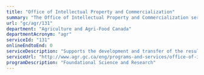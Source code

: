 ```yaml
---
title: "Office of Intellectual Property and Commercialization"
summary: "The Office of Intellectual Property and Commercialization service from Agriculture and Agri-Food Canada is not available end-to-end online, according to the GC Service Inventory."
url: "gc/agr/131"
department: "Agriculture and Agri-Food Canada"
departmentAcronym: "agr"
serviceId: "131"
onlineEndtoEnd: 0
serviceDescription: "Supports the development and transfer of the results of research efforts by the Science and Technology Branch (STB) of Agriculture and Agri-Food Canada (AAFC)."
serviceUrl: "http://www.agr.gc.ca/eng/programs-and-services/office-of-intellectual-property-and-commercialization/?id=1296842751916"
programDescription: "Foundational Science and Research"
---
```

